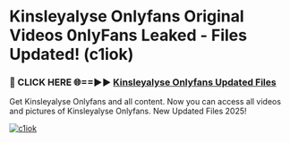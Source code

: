 # Kinsleyalyse Onlyfans Original Videos 0nlyFans Leaked - Files Updated! (c1iok)

<h3>🔴 CLICK HERE 🌐==►► <a href="https://tinyurl.com/2m67pmp6" rel="nofollow">Kinsleyalyse Onlyfans Updated Files</a></h3>

Get Kinsleyalyse Onlyfans and all content. Now you can access all videos and pictures of Kinsleyalyse Onlyfans. New Updated Files 2025!

[![c1iok](https://i.imgur.com/H4QAA4z.gif)](https://tinyurl.com/2m67pmp6)
